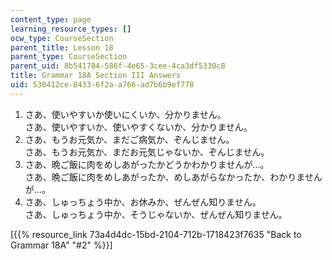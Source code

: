 ```yaml
---
content_type: page
learning_resource_types: []
ocw_type: CourseSection
parent_title: Lesson 18
parent_type: CourseSection
parent_uid: 8b541784-586f-4e65-3cee-4ca3df5330c8
title: Grammar 18A Section III Answers
uid: 530412ce-8433-6f2a-a766-ad7b6b9ef778
---
```


1.  さあ、使いやすいか使いにくいか、分かりません。  
    さあ、使いやすいか、使いやすくないか、分かりません。
2.  さあ、もうお元気か、まだご病気か、ぞんじません。  
    さあ、もうお元気か、まだお元気じゃないか、ぞんじません。
3.  さあ、晩ご飯に肉をめしあがったかどうかわかりませんが…。  
    さあ、晩ご飯に肉をめしあがったか、めしあがらなかったか、わかりませんが…。
4.  さあ、しゅっちょう中か、お休みか、ぜんぜん知りません。  
    さあ、しゅっちょう中か、そうじゃないか、ぜんぜん知りません。

\[{{% resource_link 73a4d4dc-15bd-2104-712b-1718423f7635 "Back to Grammar 18A" "#2" %}}\]